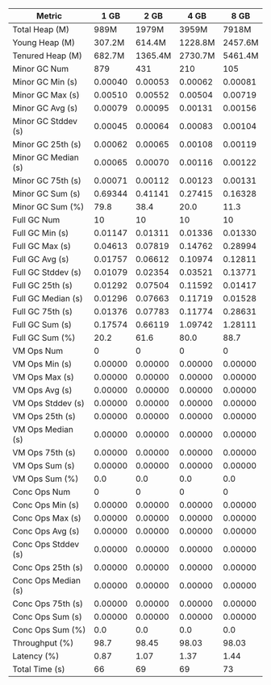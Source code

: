 | Metric | 1 GB | 2 GB | 4 GB | 8 GB |
|------|----|----|----|----|
| Total Heap (M) | 989M | 1979M | 3959M | 7918M |
| Young Heap (M) | 307.2M | 614.4M | 1228.8M | 2457.6M |
| Tenured Heap (M) | 682.7M | 1365.4M | 2730.7M | 5461.4M |
| Minor GC Num | 879 | 431 | 210 | 105 |
| Minor GC Min (s) | 0.00040 | 0.00053 | 0.00062 | 0.00081 |
| Minor GC Max (s) | 0.00510 | 0.00552 | 0.00504 | 0.00719 |
| Minor GC Avg (s) | 0.00079 | 0.00095 | 0.00131 | 0.00156 |
| Minor GC Stddev (s) | 0.00045 | 0.00064 | 0.00083 | 0.00104 |
| Minor GC 25th (s) | 0.00062 | 0.00065 | 0.00108 | 0.00119 |
| Minor GC Median (s) | 0.00065 | 0.00070 | 0.00116 | 0.00122 |
| Minor GC 75th (s) | 0.00071 | 0.00112 | 0.00123 | 0.00131 |
| Minor GC Sum (s) | 0.69344 | 0.41141 | 0.27415 | 0.16328 |
| Minor GC Sum (%) | 79.8 | 38.4 | 20.0 | 11.3 |
| Full GC Num | 10 | 10 | 10 | 10 |
| Full GC Min (s) | 0.01147 | 0.01311 | 0.01336 | 0.01330 |
| Full GC Max (s) | 0.04613 | 0.07819 | 0.14762 | 0.28994 |
| Full GC Avg (s) | 0.01757 | 0.06612 | 0.10974 | 0.12811 |
| Full GC Stddev (s) | 0.01079 | 0.02354 | 0.03521 | 0.13771 |
| Full GC 25th (s) | 0.01292 | 0.07504 | 0.11592 | 0.01417 |
| Full GC Median (s) | 0.01296 | 0.07663 | 0.11719 | 0.01528 |
| Full GC 75th (s) | 0.01376 | 0.07783 | 0.11774 | 0.28631 |
| Full GC Sum (s) | 0.17574 | 0.66119 | 1.09742 | 1.28111 |
| Full GC Sum (%) | 20.2 | 61.6 | 80.0 | 88.7 |
| VM Ops Num | 0 | 0 | 0 | 0 |
| VM Ops Min (s) | 0.00000 | 0.00000 | 0.00000 | 0.00000 |
| VM Ops Max (s) | 0.00000 | 0.00000 | 0.00000 | 0.00000 |
| VM Ops Avg (s) | 0.00000 | 0.00000 | 0.00000 | 0.00000 |
| VM Ops Stddev (s) | 0.00000 | 0.00000 | 0.00000 | 0.00000 |
| VM Ops 25th (s) | 0.00000 | 0.00000 | 0.00000 | 0.00000 |
| VM Ops Median (s) | 0.00000 | 0.00000 | 0.00000 | 0.00000 |
| VM Ops 75th (s) | 0.00000 | 0.00000 | 0.00000 | 0.00000 |
| VM Ops Sum (s) | 0.00000 | 0.00000 | 0.00000 | 0.00000 |
| VM Ops Sum (%) | 0.0 | 0.0 | 0.0 | 0.0 |
| Conc Ops Num | 0 | 0 | 0 | 0 |
| Conc Ops Min (s) | 0.00000 | 0.00000 | 0.00000 | 0.00000 |
| Conc Ops Max (s) | 0.00000 | 0.00000 | 0.00000 | 0.00000 |
| Conc Ops Avg (s) | 0.00000 | 0.00000 | 0.00000 | 0.00000 |
| Conc Ops Stddev (s) | 0.00000 | 0.00000 | 0.00000 | 0.00000 |
| Conc Ops 25th (s) | 0.00000 | 0.00000 | 0.00000 | 0.00000 |
| Conc Ops Median (s) | 0.00000 | 0.00000 | 0.00000 | 0.00000 |
| Conc Ops 75th (s) | 0.00000 | 0.00000 | 0.00000 | 0.00000 |
| Conc Ops Sum (s) | 0.00000 | 0.00000 | 0.00000 | 0.00000 |
| Conc Ops Sum (%) | 0.0 | 0.0 | 0.0 | 0.0 |
| Throughput (%) | 98.7 | 98.45 | 98.03 | 98.03 |
| Latency (%) | 0.87 | 1.07 | 1.37 | 1.44 |
| Total Time (s) | 66 | 69 | 69 | 73 |
